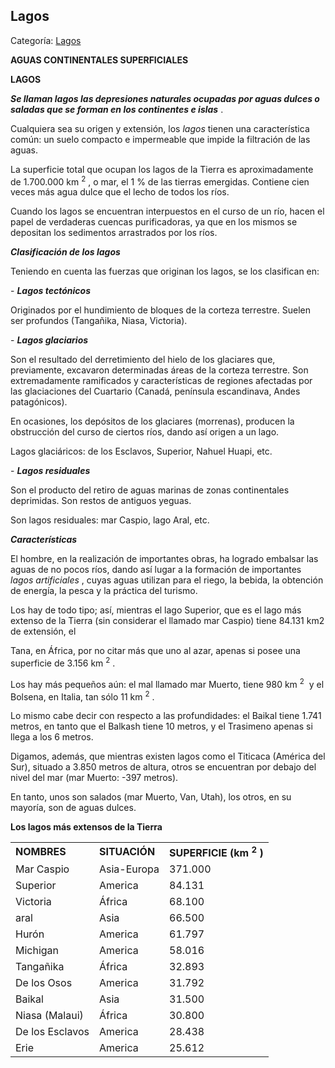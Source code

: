 ## Lagos

Categoría: [Lagos](http://descubrircorrientes.com.ar/2012/index.php/1538-geografia/5-hidrologia/agua-en-estado-liquido/aguas-continentales/aguas-continentales-superficiales/lagos)

**AGUAS CONTINENTALES SUPERFICIALES**

**LAGOS**

**_Se llaman lagos las depresiones naturales ocupadas por aguas dulces o saladas que se forman en los continentes e islas_** .

Cualquiera sea su origen y extensión, los _lagos_ tienen una característica común: un suelo compacto e impermeable que impide la filtración de las aguas.

La superficie total que ocupan los lagos de la Tierra es aproximadamente de 1.700.000 km <sup><span><span>2</span></span></sup> , o mar, el 1 % de las tierras emergidas. Contiene cien veces más agua dulce que el lecho de todos los ríos.

Cuando los lagos se encuentran interpuestos en el curso de un río, hacen el papel de verdaderas cuencas purificadoras, ya que en los mismos se depositan los sedimentos arrastrados por los ríos.

_**Clasificación de los lagos**_

Teniendo en cuenta las fuerzas que originan los lagos, se los clasifican en:

\- **_Lagos tectónicos_**

Originados por el hundimiento de bloques de la corteza terrestre. Suelen ser profundos (Tangañika, Niasa, Victoria).

\- **_Lagos glaciarios_**

Son el resultado del derretimiento del hielo de los glaciares que, previamente, excavaron determinadas áreas de la corteza terrestre. Son extremadamente ramificados y características de regiones afectadas por las glaciaciones del Cuartario (Canadá, península escandinava, Andes patagónicos).

En ocasiones, los depósitos de los glaciares (morrenas), producen la obstrucción del curso de ciertos ríos, dando así origen a un lago.

Lagos glaciáricos: de los Esclavos, Superior, Nahuel Huapi, etc.

\- **_Lagos residuales_**

Son el producto del retiro de aguas marinas de zonas continentales deprimidas. Son restos de antiguos yeguas.

Son lagos residuales: mar Caspio, lago Aral, etc.

_**Características**_

El hombre, en la realización de importantes obras, ha logrado embalsar las aguas de no pocos ríos, dando así lugar a la formación de importantes _lagos artificiales_ , cuyas aguas utilizan para el riego, la bebida, la obtención de energía, la pesca y la práctica del turismo.

Los hay de todo tipo; así, mientras el lago Superior, que es el lago más extenso de la Tierra (sin considerar el llamado mar Caspio) tiene 84.131 km2 de extensión, el

Tana, en África, por no citar más que uno al azar, apenas si posee una superficie de 3.156 km <sup><span><span>2</span></span></sup> .

Los hay más pequeños aún: el mal llamado mar Muerto, tiene 980 km <sup><span><span>2</span></span></sup>  y el Bolsena, en Italia, tan sólo 11 km <sup><span><span>2</span></span></sup> .

Lo mismo cabe decir con respecto a las profundidades: el Baikal tiene 1.741 metros, en tanto que el Balkash tiene 10 metros, y el Trasimeno apenas si llega a los 6 metros.

Digamos, además, que mientras existen lagos como el Titicaca (América del Sur), situado a 3.850 metros de altura, otros se encuentran por debajo del nivel del mar (mar Muerto: -397 metros).

En tanto, unos son salados (mar Muerto, Van, Utah), los otros, en su mayoría, son de aguas dulces.

**Los lagos más extensos de la Tierra**

<table><tbody><tr><td><span><strong><span><span>NOMBRES</span></span></strong></span></td><td><span><strong><span><span>SITUACIÓN</span></span></strong></span></td><td><span><strong><span><span>SUPERFICIE (km </span></span><sup><span><span>2</span></span></sup><span><span> )</span></span></strong></span></td></tr><tr><td><span><span><span>Mar Caspio</span></span><br data-mce-bogus="1"></span></td><td><span><span><span>Asia-Europa</span></span><br data-mce-bogus="1"></span></td><td><span><span><span>371.000</span></span><br data-mce-bogus="1"></span></td></tr><tr><td><span><span><span>Superior</span></span><br data-mce-bogus="1"></span></td><td><span><span><span>America</span></span><br data-mce-bogus="1"></span></td><td><span><span><span>84.131</span></span><br data-mce-bogus="1"></span></td></tr><tr><td><span><span><span>Victoria</span></span><br data-mce-bogus="1"></span></td><td><span><span><span>África</span></span><br data-mce-bogus="1"></span></td><td><span><span><span>68.100</span></span><br data-mce-bogus="1"></span></td></tr><tr><td><span><span><span>aral</span></span><br data-mce-bogus="1"></span></td><td><span><span><span>Asia</span></span><br data-mce-bogus="1"></span></td><td><span><span><span>66.500</span></span><br data-mce-bogus="1"></span></td></tr><tr><td><span><span><span>Hurón</span></span><br data-mce-bogus="1"></span></td><td><span><span><span>America</span></span><br data-mce-bogus="1"></span></td><td><span><span><span>61.797</span></span><br data-mce-bogus="1"></span></td></tr><tr><td><span><span><span>Michigan</span></span><br data-mce-bogus="1"></span></td><td><span><span><span>America</span></span><br data-mce-bogus="1"></span></td><td><span><span><span>58.016</span></span><br data-mce-bogus="1"></span></td></tr><tr><td><span><span><span>Tangañika</span></span><br data-mce-bogus="1"></span></td><td><span><span><span>África</span></span><br data-mce-bogus="1"></span></td><td><span><span><span>32.893</span></span><br data-mce-bogus="1"></span></td></tr><tr><td><span><span><span>De los Osos</span></span><br data-mce-bogus="1"></span></td><td><span><span><span>America</span></span><br data-mce-bogus="1"></span></td><td><span><span><span>31.792</span></span><br data-mce-bogus="1"></span></td></tr><tr><td><span><span><span>Baikal</span></span><br data-mce-bogus="1"></span></td><td><span><span><span>Asia</span></span><br data-mce-bogus="1"></span></td><td><span><span><span>31.500</span></span><br data-mce-bogus="1"></span></td></tr><tr><td><span><span><span>Niasa (Malaui)</span></span><br data-mce-bogus="1"></span></td><td><span><span><span>África</span></span><br data-mce-bogus="1"></span></td><td><span><span><span>30.800</span></span><br data-mce-bogus="1"></span></td></tr><tr><td><span><span><span>De los Esclavos</span></span><br data-mce-bogus="1"></span></td><td><span><span><span>America</span></span><br data-mce-bogus="1"></span></td><td><span><span><span>28.438</span></span><br data-mce-bogus="1"></span></td></tr><tr><td><span><span><span>Erie</span></span><br data-mce-bogus="1"></span></td><td><span><span><span>America</span></span><br data-mce-bogus="1"></span></td><td><span><span><span>25.612</span></span><br data-mce-bogus="1"></span></td></tr></tbody></table>